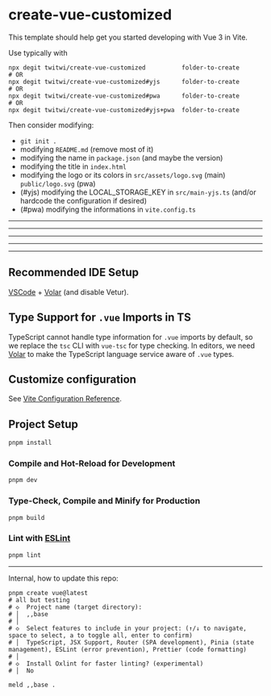 # create-vue-customized

This template should help get you started developing with Vue 3 in Vite.

Use typically with 

```
npx degit twitwi/create-vue-customized          folder-to-create
# OR
npx degit twitwi/create-vue-customized#yjs      folder-to-create
# OR
npx degit twitwi/create-vue-customized#pwa      folder-to-create
# OR
npx degit twitwi/create-vue-customized#yjs+pwa  folder-to-create
```

Then consider modifying:
- `git init .`
- modifying `README.md` (remove most of it)
- modifying the name in `package.json` (and maybe the version)
- modifying the title in `index.html`
- modifying the logo or its colors in  `src/assets/logo.svg` (main) `public/logo.svg` (pwa)
- (#yjs) modifying the LOCAL_STORAGE_KEY in `src/main-yjs.ts` (and/or hardcode the configuration if desired)
- (#pwa) modifying the informations in `vite.config.ts`

---
---
---
---
---

## Recommended IDE Setup

[VSCode](https://code.visualstudio.com/) + [Volar](https://marketplace.visualstudio.com/items?itemName=Vue.volar) (and disable Vetur).

## Type Support for `.vue` Imports in TS

TypeScript cannot handle type information for `.vue` imports by default, so we replace the `tsc` CLI with `vue-tsc` for type checking. In editors, we need [Volar](https://marketplace.visualstudio.com/items?itemName=Vue.volar) to make the TypeScript language service aware of `.vue` types.

## Customize configuration

See [Vite Configuration Reference](https://vite.dev/config/).

## Project Setup

```sh
pnpm install
```

### Compile and Hot-Reload for Development

```sh
pnpm dev
```

### Type-Check, Compile and Minify for Production

```sh
pnpm build
```

### Lint with [ESLint](https://eslint.org/)

```sh
pnpm lint
```


---

Internal, how to update this repo:

~~~
pnpm create vue@latest
# all but testing
# ◇  Project name (target directory):
# │  ,,base
# │
# ◇  Select features to include in your project: (↑/↓ to navigate, space to select, a to toggle all, enter to confirm)
# │  TypeScript, JSX Support, Router (SPA development), Pinia (state management), ESLint (error prevention), Prettier (code formatting)
# │
# ◇  Install Oxlint for faster linting? (experimental)
# │  No

meld ,,base .
~~~
